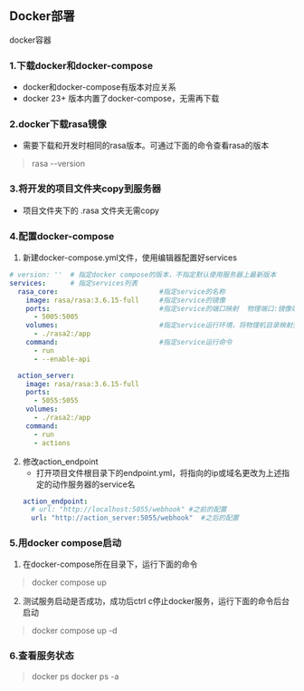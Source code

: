 ## Docker部署
docker容器
### 1.下载docker和docker-compose
* docker和docker-compose有版本对应关系
* docker 23+ 版本内置了docker-compose，无需再下载
### 2.docker下载rasa镜像
* 需要下载和开发时相同的rasa版本。可通过下面的命令查看rasa的版本
> rasa --version
### 3.将开发的项目文件夹copy到服务器
* 项目文件夹下的 .rasa 文件夹无需copy
### 4.配置docker-compose
1. 新建docker-compose.yml文件，使用编辑器配置好services
```yml
# version: ''  # 指定docker compose的版本，不指定默认使用服务器上最新版本
services:      # 指定services列表
  rasa_core:                         #指定service的名称
    image: rasa/rasa:3.6.15-full     #指定service的镜像
    ports:                           #指定service的端口映射  物理端口:镜像端口
      - 5005:5005
    volumes:                         #指定service运行环境，将物理机目录映射到镜像中
      - ./rasa2:/app
    command:                         #指定service运行命令
      - run
      - --enable-api

  action_server:
    image: rasa/rasa:3.6.15-full
    ports:
      - 5055:5055
    volumes:
      - ./rasa2:/app
    command:
      - run
      - actions
```
2. 修改action_endpoint
    * 打开项目文件根目录下的endpoint.yml，将指向的ip或域名更改为上述指定的动作服务器的service名
    ```yml
    action_endpoint:
      # url: "http://localhost:5055/webhook" #之前的配置
      url: "http://action_server:5055/webhook"  #之后的配置
    ```
### 5.用docker compose启动
1. 在docker-compose所在目录下，运行下面的命令
> docker compose up
2. 测试服务启动是否成功，成功后ctrl c停止docker服务，运行下面的命令后台启动
> docker compose up -d
### 6.查看服务状态
> docker ps
> docker ps -a